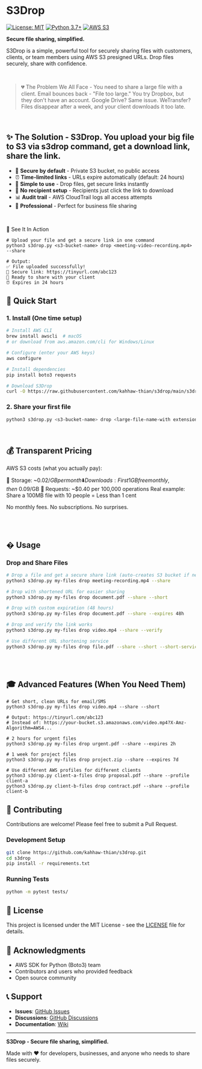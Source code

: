 # S3Drop
[![License: MIT](https://img.shields.io/badge/License-MIT-yellow.svg)](https://opensource.org/licenses/MIT)
[![Python 3.7+](https://img.shields.io/badge/python-3.7+-blue.svg)](https://www.python.org/downloads/)
[![AWS S3](https://img.shields.io/badge/AWS-S3-orange.svg)](https://aws.amazon.com/s3/)

**Secure file sharing, simplified.**

S3Drop is a simple, powerful tool for securely sharing files with customers, clients, or team members using AWS S3 presigned URLs. Drop files securely, share with confidence.

<br>

>💔 The Problem We All Face - You need to share a large file with a client. Email bounces back - "File too large." You try Dropbox, but they don't have an account. Google Drive? Same issue. WeTransfer? Files disappear after a week, and your client downloads it too late.

<br>

## ✨ The Solution - S3Drop. You upload your big file to S3 via s3drop command, get a download link, share the link.

- 🔐 **Secure by default** - Private S3 bucket, no public access
- ⏰ **Time-limited links** - URLs expire automatically (default: 24 hours)  
- 🎯 **Simple to use** - Drop files, get secure links instantly
- 👥 **No recipient setup** - Recipients just click the link to download
- 📊 **Audit trail** - AWS CloudTrail logs all access attempts
- 💼 **Professional** - Perfect for business file sharing

<br>

🚀 See It In Action

```
# Upload your file and get a secure link in one command
python3 s3drop.py <s3-bucket-name> drop <meeting-video-recording.mp4> --share

# Output:
✅ File uploaded successfully!
🔗 Secure link: https://tinyurl.com/abc123
📧 Ready to share with your client
⏰ Expires in 24 hours
```



## 🚀 Quick Start

### 1. Install (One time setup)
```bash
# Install AWS CLI
brew install awscli  # macOS
# or download from aws.amazon.com/cli for Windows/Linux

# Configure (enter your AWS keys)
aws configure

# Install dependencies  
pip install boto3 requests

# Download S3Drop
curl -O https://raw.githubusercontent.com/kahhaw-thian/s3drop/main/s3drop.py
```
### 2. Share your first file
```bash
python3 s3drop.py <s3-bucket-name> drop <large-file-name-with extension> --share
```

<br>

## 💰 Transparent Pricing
AWS S3 costs (what you actually pay):

📁 Storage: ~$0.02/GB per month
⬇️ Downloads: First 1GB free monthly, then ~$0.09/GB
🔄 Requests: ~$0.40 per 100,000 operations
Real example: Share a 100MB file with 10 people = Less than 1 cent

No monthly fees. No subscriptions. No surprises.

<br><br>

## �  Usage

### Drop and Share Files

```bash
# Drop a file and get a secure share link (auto-creates S3 bucket if needed)
python3 s3drop.py my-files drop meeting-recording.mp4 --share

# Drop with shortened URL for easier sharing
python3 s3drop.py my-files drop document.pdf --share --short

# Drop with custom expiration (48 hours)
python3 s3drop.py my-files drop document.pdf --share --expires 48h

# Drop and verify the link works
python3 s3drop.py my-files drop video.mp4 --share --verify

# Use different URL shortening service
python3 s3drop.py my-files drop file.pdf --share --short --short-service isgd
```

<br><br>

## 🎓 Advanced Features (When You Need Them)

```
# Get short, clean URLs for email/SMS
python3 s3drop.py my-files drop video.mp4 --share --short

# Output: https://tinyurl.com/abc123
# Instead of: https://your-bucket.s3.amazonaws.com/video.mp4?X-Amz-Algorithm=AWS4...
```

```
# 2 hours for urgent files
python3 s3drop.py my-files drop urgent.pdf --share --expires 2h

# 1 week for project files  
python3 s3drop.py my-files drop project.zip --share --expires 7d
```

```
# Use different AWS profiles for different clients
python3 s3drop.py client-a-files drop proposal.pdf --share --profile client-a
python3 s3drop.py client-b-files drop contract.pdf --share --profile client-b
```




## 🤝 Contributing

Contributions are welcome! Please feel free to submit a Pull Request.

### Development Setup

```bash
git clone https://github.com/kahhaw-thian/s3drop.git
cd s3drop
pip install -r requirements.txt
```

### Running Tests

```bash
python -m pytest tests/
```

## 📄 License

This project is licensed under the MIT License - see the [LICENSE](LICENSE) file for details.

## 🙏 Acknowledgments

- AWS SDK for Python (Boto3) team
- Contributors and users who provided feedback
- Open source community

## 📞 Support

- **Issues**: [GitHub Issues](https://github.com/kahhaw-thian/s3drop/issues)
- **Discussions**: [GitHub Discussions](https://github.com/kahhaw-thian/s3drop/discussions)
- **Documentation**: [Wiki](https://github.com/kahhaw-thian/s3drop/wiki)

---

**S3Drop - Secure file sharing, simplified.** 

Made with ❤️ for developers, businesses, and anyone who needs to share files securely.
